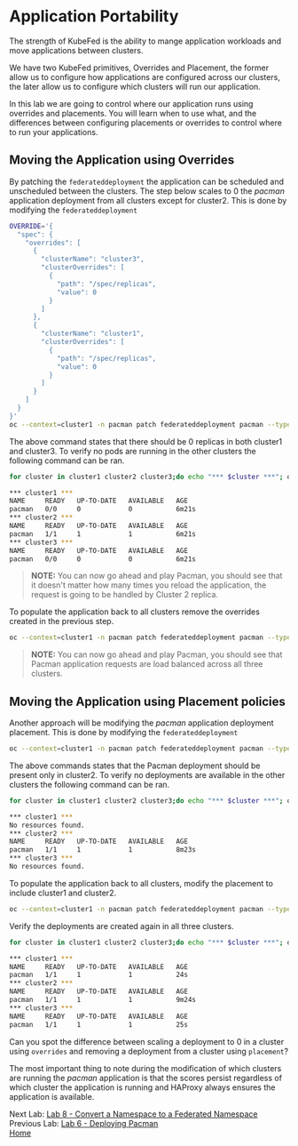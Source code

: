 # Application Portability
The strength of KubeFed is the ability to mange application workloads and move applications between clusters.

We have two KubeFed primitives, Overrides and Placement, the former allow us to configure how applications are configured across our clusters, the later allow us to configure which clusters will run our application.

In this lab we are going to control where our application runs using overrides and placements. You will learn when to use what, and the differences between configuring placements or overrides to control where to run your applications.

## Moving the Application using Overrides
By patching the `federateddeployment` the application can be scheduled and unscheduled between the clusters. The step below scales to 0 the *pacman* application deployment from all clusters except for cluster2. This is done by modifying the `federateddeployment`
~~~sh
OVERRIDE='{
  "spec": {
    "overrides": [
      {
        "clusterName": "cluster3",
        "clusterOverrides": [
          {
            "path": "/spec/replicas",
            "value": 0
          }
        ]
      },
      {
        "clusterName": "cluster1",
        "clusterOverrides": [
          {
            "path": "/spec/replicas",
            "value": 0
          }
        ]
      }
    ]
  }
}'
oc --context=cluster1 -n pacman patch federateddeployment pacman --type=merge -p "$OVERRIDE"
~~~

The above command states that there should be 0 replicas in both cluster1 and cluster3. To verify
no pods are running in the other clusters the following command can be ran.

~~~sh
for cluster in cluster1 cluster2 cluster3;do echo "*** $cluster ***"; oc get deployment --context $cluster -n pacman;done

*** cluster1 ***
NAME     READY   UP-TO-DATE   AVAILABLE   AGE
pacman   0/0     0            0           6m21s
*** cluster2 ***
NAME     READY   UP-TO-DATE   AVAILABLE   AGE
pacman   1/1     1            1           6m21s
*** cluster3 ***
NAME     READY   UP-TO-DATE   AVAILABLE   AGE
pacman   0/0     0            0           6m21s
~~~

> **NOTE:** You can now go ahead and play Pacman, you should see that it doesn't matter how many times you reload the application, the request is going to be handled by Cluster 2 replica.

To populate the application back to all clusters remove the overrides created in the previous step.
~~~sh
oc --context=cluster1 -n pacman patch federateddeployment pacman --type=merge -p '{"spec":{"overrides":[]}}'
~~~

> **NOTE:** You can now go ahead and play Pacman, you should see that Pacman application requests are load balanced across all three clusters.

## Moving the Application using Placement policies

Another approach will be modifying the *pacman* application deployment placement. This is done by modifying the `federateddeployment`
~~~sh
oc --context=cluster1 -n pacman patch federateddeployment pacman --type=merge -p '{"spec":{"placement":{"clusters": [{"name":"cluster2"}]}}}'
~~~

The above commands states that the Pacman deployment should be present only in cluster2. To verify no deployments
are available in the other clusters the following command can be ran.

~~~sh
for cluster in cluster1 cluster2 cluster3;do echo "*** $cluster ***"; oc get deployment --context $cluster -n pacman;done

*** cluster1 ***
No resources found.
*** cluster2 ***
NAME     READY   UP-TO-DATE   AVAILABLE   AGE
pacman   1/1     1            1           8m23s
*** cluster3 ***
No resources found.
~~~

To populate the application back to all clusters, modify the placement to include cluster1 and cluster2.
~~~sh
oc --context=cluster1 -n pacman patch federateddeployment pacman --type=merge -p '{"spec":{"placement":{"clusters": [{"name":"cluster1"}, {"name":"cluster2"}, {"name":"cluster3"}]}}}'
~~~

Verify the deployments are created again in all three clusters.

~~~sh
for cluster in cluster1 cluster2 cluster3;do echo "*** $cluster ***"; oc get deployment --context $cluster -n pacman;done

*** cluster1 ***
NAME     READY   UP-TO-DATE   AVAILABLE   AGE
pacman   1/1     1            1           24s
*** cluster2 ***
NAME     READY   UP-TO-DATE   AVAILABLE   AGE
pacman   1/1     1            1           9m24s
*** cluster3 ***
NAME     READY   UP-TO-DATE   AVAILABLE   AGE
pacman   1/1     1            1           25s
~~~

Can you spot the difference between scaling a deployment to 0 in a cluster using `overrides` and removing a deployment from a cluster using `placement`?

The most important thing to note during the modification of which clusters are running the
*pacman* application is that the scores persist regardless of which cluster the application is running and HAProxy always ensures the application is available.

Next Lab: [Lab 8 - Convert a Namespace to a Federated Namespace](./8.md)<br>
Previous Lab: [Lab 6 - Deploying Pacman](./6.md)<br>
[Home](./README.md)
